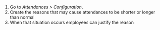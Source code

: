 1.  Go to *Attendances \> Configuration*.
2.  Create the reasons that may cause attendances to be shorter or
    longer than normal
3.  When that situation occurs employees can justify the reason
